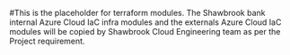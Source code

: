 #This is the placeholder for terraform modules. The Shawbrook bank internal Azure Cloud IaC infra modules and the externals Azure Cloud IaC modules will be copied by Shawbrook Cloud Engineering team as per the Project requirement.